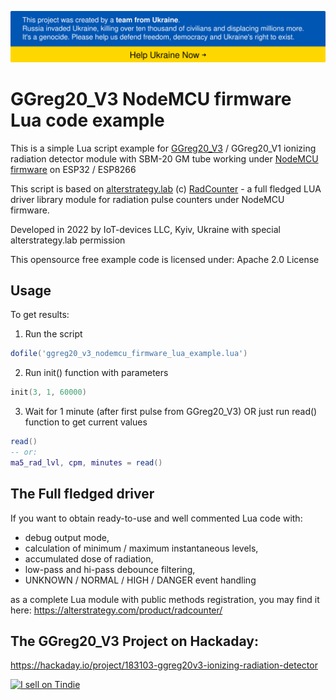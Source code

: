 [![Stand With Ukraine](https://raw.githubusercontent.com/vshymanskyy/StandWithUkraine/main/banner-direct-team.svg)](https://stand-with-ukraine.pp.ua)

# GGreg20_V3 NodeMCU firmware Lua code example

This is a simple Lua script example for [GGreg20_V3](https://iot-devices.com.ua/en/product/ggreg20_v3-ionizing-radiation-detector-with-geiger-tube-sbm-20/) / GGreg20_V1 ionizing radiation detector module with SBM-20 GM tube working under [NodeMCU firmware](https://github.com/nodemcu/nodemcu-firmware) on ESP32 / ESP8266

This script is based on [alterstrategy.lab](https://alterstrategy.com/) (c) [RadCounter](https://alterstrategy.com/product/radcounter/) - a full fledged LUA driver library module for radiation pulse counters under NodeMCU firmware.

Developed in 2022 by IoT-devices LLC, Kyiv, Ukraine with special alterstrategy.lab permission

This opensource free example code is licensed under: Apache 2.0 License

## Usage

To get results:
 1) Run the script
````lua
dofile('ggreg20_v3_nodemcu_firmware_lua_example.lua')
````
 2) Run init() function with parameters
````lua
init(3, 1, 60000)
````
 3) Wait for 1 minute (after first pulse from GGreg20_V3) OR just run read() function to get current values
````lua
read()
-- or:
ma5_rad_lvl, cpm, minutes = read()
````

## The Full fledged driver 
If you want to obtain ready-to-use and well commented Lua code with: 
+ debug output mode, 
+ calculation of minimum / maximum instantaneous levels, 
+ accumulated dose of radiation, 
+ low-pass and hi-pass debounce filtering,
+ UNKNOWN / NORMAL / HIGH / DANGER event handling 

as a complete Lua module with public methods registration, you may find it here: 
https://alterstrategy.com/product/radcounter/

## The GGreg20_V3 Project on Hackaday:
https://hackaday.io/project/183103-ggreg20v3-ionizing-radiation-detector

<a href="https://www.tindie.com/stores/iotdev/?ref=offsite_badges&utm_source=sellers_iotdevices&utm_medium=badges&utm_campaign=badge_large"><img src="https://d2ss6ovg47m0r5.cloudfront.net/badges/tindie-larges.png" alt="I sell on Tindie" width="200" height="104"></a>
